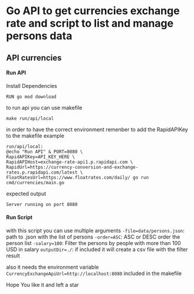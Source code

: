 # Go API to get currencies exchange rate and script to list and manage persons data

## API currencies 

#### Run API 

Install Dependencies

    RUN go mod download

to run api you can use makefile

    make run/api/local

in order to have the correct environment remenber to add the RapidAPIKey to the makefile
example

    run/api/local:
	@echo "Run API" & PORT=8080 \
	RapidAPIKey=API_KEY_HERE \
	RapidAPIHost=exchange-rate-api1.p.rapidapi.com \
	RapidUrl=https://currency-conversion-and-exchange-rates.p.rapidapi.com/latest \
	FloatRatesUrl=https://www.floatrates.com/daily/ go run cmd/currencies/main.go

expected output

    Server running on port 8080

#### Run Script

with this script you can use multiple arguments 
`-file=data/persons.json`: path to .json with the list of persons
`-order=ASC`: ASC or DESC order the person list 
`-salary=100`: Filter the persons by people with more than 100 USD in salary
`outputDir=./`: if included it will create a csv file with the filter result 

also it needs the environment variable `CurrencyExchangeApiUrl=http://localhost:8080` included in the makefile

Hope You like it and left a star
